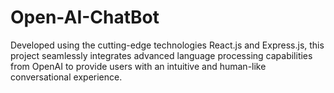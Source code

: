 # Open-AI-ChatBot
 Developed using the cutting-edge technologies React.js and Express.js, this project seamlessly integrates advanced language processing capabilities from OpenAI to provide users with an intuitive and human-like conversational experience.
